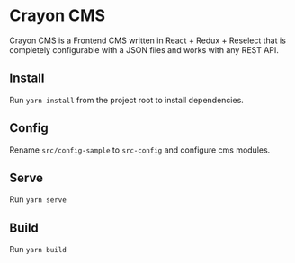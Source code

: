# Crayon CMS
Crayon CMS is a Frontend CMS written in React + Redux + Reselect that is completely configurable with a JSON files and works with any REST API.

## Install
Run `yarn install` from the project root to install dependencies.

## Config
Rename `src/config-sample` to `src-config` and configure cms modules.

## Serve
Run `yarn serve`

## Build
Run `yarn build`